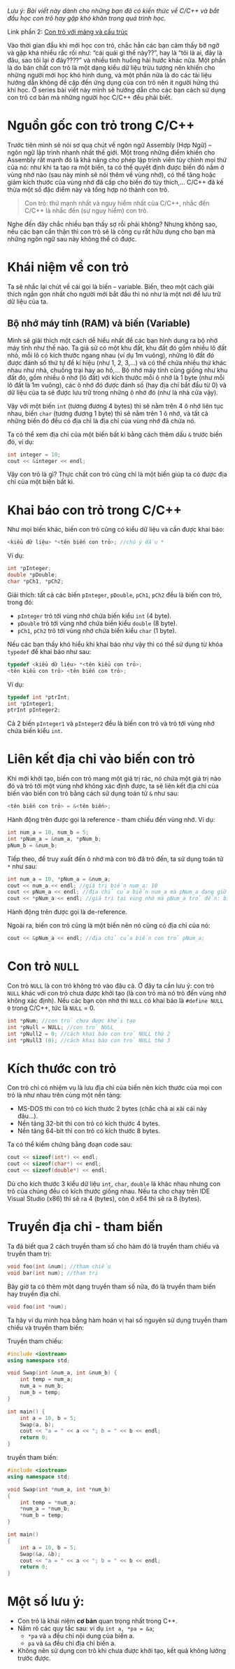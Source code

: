 <script async src="//pagead2.googlesyndication.com/pagead/js/adsbygoogle.js"></script>
<script>
  (adsbygoogle = window.adsbygoogle || []).push({
    google_ad_client: "ca-pub-9249300980094732",
    enable_page_level_ads: true
  });
</script>

<i>Lưu ý: Bài viết này dành cho những bạn đã có kiến thức về C/C++ và bắt đầu học con trỏ hay gặp khó khăn trong quá trình học.</i>

Link phần 2: [Con trỏ với mảng và cấu trúc](https://tapnhamblog.github.io/2018/06/03/Con-tr%E1%BB%8F-v%C3%A0-C%E1%BA%A5p-ph%C3%A1t-%C4%91%E1%BB%99ng-trong-C++-(-ph%E1%BA%A7n-2-).html)

Vào thời gian đầu khi mới học con trỏ, chắc hẳn các bạn cảm thấy bỡ ngỡ và gặp khá nhiều rắc rối như: “cái quái gì thế này??”, hay là “tôi là ai, đây là đâu, sao tôi lại ở đây????” và nhiều tình huống hài hước khác nữa. Một phần là do bản chất con trỏ là một dạng kiểu dữ liệu trừu tượng nên khiến cho những người mới học khó hình dung, và một phần nữa là do các tài liệu hướng dẫn không đề cập đến ứng dụng của con trỏ nên ít người hứng thú khi học. Ở series bài viết này mình sẽ hướng dẫn cho các bạn cách sử dụng con trỏ cơ bản mà những người học C/C++ đều phải biết.

# Nguồn gốc con trỏ trong C/C++

Trước tiên mình sẽ nói sơ qua chút về ngôn ngữ Assembly (Hợp Ngữ) – ngôn ngữ lập trình nhanh nhất thế giới. Một trong những điểm khiến cho Assembly rất mạnh đó là khả năng cho phép lập trình viên tùy chỉnh mọi thứ của nó: như khi ta tạo ra một biến, ta có thể quyết định được biến đó nằm ở vùng nhớ nào (sau này mình sẽ nói thêm về vùng nhớ), có thể tăng hoặc giảm kích thước của vùng nhớ đã cấp cho biến đó tùy thích,… C/C++ đã kế thừa một số đặc điểm này và tổng hợp nó thành con trỏ.

> Con trỏ:  thứ mạnh nhất và nguy hiểm nhất của C/C++, nhắc đến C/C++ là nhắc đến (sự nguy hiểm) con trỏ.

Nghe đến đây chắc nhiều bạn thấy sợ rồi phải không? Nhưng không sao, nếu các bạn cẩn thận thì con trỏ sẽ là công cụ rất hữu dụng cho bạn mà những ngôn ngữ sau này không thể có được.

# Khái niệm về con trỏ

Ta sẽ nhắc lại chút về cái gọi là biến – variable. Biến, theo một cách giải thích ngắn gọn nhất cho người mới bắt đầu thì nó như là một nơi để lưu trữ dữ liệu của ta.

## Bộ nhớ máy tính (RAM) và biến (Variable)

Mình sẽ giải thích một cách dễ hiểu nhất để các bạn hình dung ra bộ nhớ máy tính như thế nào. Ta giả sử có một khu đất, khu đất đó gồm nhiều lô đất nhỏ, mỗi lô có kích thước ngang nhau (ví dụ 1m vuông), những lô đất đó được đánh số thứ tự để kí hiệu (như 1, 2, 3,…) và có thể chứa nhiều thứ khác nhau như nhà, chuồng trại hay ao hồ,… Bộ nhớ máy tính cũng giống như khu đất đó, gồm nhiều ô nhớ (lô đất) với kích thước mỗi ô nhớ là 1 byte (như mỗi lô đất là 1m vuông), các ô nhớ đó được đánh số (hay địa chỉ bắt đầu từ 0) và dữ liệu của ta sẽ được lưu trữ trong những ô nhớ đó (như là nhà cửa vậy).

Vậy với một biến `int` (tương đương 4 bytes) thì sẽ nằm trên 4 ô nhớ liên tục nhau, biến `char` (tương đương 1 byte) thì sẽ nằm trên 1 ô nhớ, và tất cả những biến đó đều có địa chỉ là địa chỉ của vùng nhớ đã chứa nó.

Ta có thể xem địa chỉ của một biến bất kì bằng cách thêm dấu `&` trước biến đó, ví dụ:

```cpp
int integer = 10;
cout << &integer << endl;
```

Vậy con trỏ là gì? Thực chất con trỏ cũng chỉ là một biến giúp ta có được địa chỉ của một biến bất kì.

# Khai báo con trỏ trong C/C++

Như mọi biến khác, biến con trỏ cũng có kiểu dữ liệu và cần được khai báo:

```cpp
<kiểu dữ liệu> *<tên biến con trỏ>; //chú ý dấu *
```

Ví dụ:

```cpp
int *pInteger;
double *pDouble;
char *pCh1, *pCh2;
```

Giải thích: tất cả các biến `pInteger`, `pDouble`, `pCh1`, `pCh2` đều là biến con trỏ, trong đó:

* `pInteger` trỏ tới vùng nhớ chứa biến kiểu `int` (4 byte).
* `pDouble` trỏ tới vùng nhớ chứa biến kiểu `double` (8 byte).
* `pCh1`, `pCh2` trỏ tới vùng nhớ chứa biến kiểu `char` (1 byte).

Nếu các bạn thấy khó hiểu khi khai báo như vậy thì có thể sử dụng từ khóa `typedef` để khai báo như sau:

```cpp
typedef <kiểu dữ liệu> *<tên kiểu con trỏ>;
<tên kiểu con trỏ> <tên biến con trỏ>;
```

Ví dụ:

```cpp
typedef int *ptrInt;
int *pInteger1;
ptrInt pInteger2;
```

Cả 2 biến `pInteger1` và `pInteger2` đều là biến con trỏ và trỏ tới vùng nhớ chứa biến kiểu `int`.

# Liên kết địa chỉ vào biến con trỏ

Khi mới khởi tạo, biến con trỏ mang một giá trị rác, nó chứa một giá trị nào đó và trỏ tới một vùng nhớ không xác định được, ta sẽ liên kết địa chỉ của biến vào biến con trỏ bằng cách sử dụng toán tử `&` như sau:

```cpp
<tên biến con trỏ> = &<tên biến>;
```

Hành động trên được gọi là reference - tham chiếu đến vùng nhớ. Ví dụ:

```cpp
int num_a = 10, num_b = 5;
int *pNum_a = &num_a, *pNum_b;
pNum_b = &num_b;
```

Tiếp theo, để truy xuất đến ô nhớ mà con trỏ đã trỏ đến, ta sử dụng toán tử `*` như sau:

```cpp
int num_a = 10, *pNum_a = &num_a;
cout << num_a << endl; //giá trị biến num_a: 10
cout << pNum_a << endl; //địa chỉ của biến num_a mà pNum_a đang giữ
cout << *pNum_a << endl; //giá trị tại vùng nhớ mà pNum_a trỏ đến: biến num_a = 10
```

Hành động trên được gọi là de-reference.

Ngoài ra, biến con trỏ cũng là một biến nên nó cũng có địa chỉ của nó:

```cpp
cout << &pNum_a << endl; //địa chỉ của biến con trỏ pNum_a;
```

# Con trỏ `NULL`

Con trỏ `NULL` là con trỏ không trỏ vào đâu cả. Ở đây ta cần lưu ý: con trỏ `NULL` khác với con trỏ chưa được khởi tạo (là con trỏ mà nó trỏ đến vùng nhớ không xác định). Nếu các bạn còn nhớ thì `NULL` có khai báo là `#define NULL 0` trong C/C++, tức là `NULL` = 0.

```cpp
int *pNum; //con trỏ chưa được khởi tạo
int *pNull = NULL; //con trỏ NULL
int *pNull2 = 0; //cách khai báo con trỏ NULL thứ 2
int *pNull3 (0); //cách khai báo con trỏ NULL thứ 3
```

# Kích thước con trỏ

Con trỏ chỉ có nhiệm vụ là lưu địa chỉ của biến nên kích thước của mọi con trỏ là như nhau trên cùng một nền tảng:

* MS-DOS thì con trỏ có kích thước 2 bytes (chắc chả ai xài cái này đâu…).
* Nền tảng 32-bit thì con trỏ có kích thước 4 bytes.
* Nền tảng 64-bit thì con trỏ có kích thước 8 bytes.

Ta có thể kiểm chứng bằng đoạn code sau:

```cpp
cout << sizeof(int*) << endl;
cout << sizeof(char*) << endl;
cout << sizeof(double*) << endl;
```

Dù cho kích thước 3 kiểu dữ liệu `int`, `char`, `double` là khác nhau nhưng con trỏ của chúng đều có kích thước giống nhau. Nếu ta cho chạy trên IDE Visual Studio (x86) thì sẽ ra 4 (bytes), còn ở x64 thì sẽ ra 8 (bytes).

# Truyền địa chỉ - tham biến

Ta đã biết qua 2 cách truyền tham số cho hàm đó là truyền tham chiếu và truyền tham trị:

```cpp
void foo(int &num); //tham chiếu
void bar(int num); //tham trị
```

Bây giờ ta có thêm một dạng truyền tham số nữa, đó là truyền tham biến hay truyền địa chỉ.

```cpp
void foo(int *num);
```

Ta hãy ví dụ minh họa bằng hàm hoán vị hai số nguyên sử dụng truyền tham chiếu và truyền tham biến:

Truyền tham chiếu:

```cpp
#include <iostream>
using namespace std;

void Swap(int &num_a, int &num_b) {
    int temp = num_a;
    num_a = num_b;
    num_b = temp;
}

int main() {
    int a = 10, b = 5;
    Swap(a, b);
    cout << "a = " << a << "; b = " << b << endl;
    return 0;
}
```

truyền tham biến:

```cpp
#include <iostream>
using namespace std;

void Swap(int *num_a, int *num_b)
{
    int temp = *num_a;
    *num_a = *num_b;
    *num_b = temp;
}

int main()
{
    int a = 10, b = 5;
    Swap(&a, &b);
    cout << "a = " << a << "; b = " << b << endl;
    return 0;
}
```

# Một số lưu ý:

* Con trỏ là khái niệm <b>cơ bản</b> quan trọng nhất trong C++.
* Nắm rõ các quy tắc sau: ví dụ `int a, *pa = &a`;
    * `*pa` và `a` đều chỉ nội dung của biến a.
    * `pa` và `&a` đều chỉ địa chỉ biến a.
* Không nên sử dụng con trỏ khi chưa được khởi tạo, kết quả không lường trước được.

<div id="fb-root"></div>
<script>(function(d, s, id) {
  var js, fjs = d.getElementsByTagName(s)[0];
  if (d.getElementById(id)) return;
  js = d.createElement(s); js.id = id;
  js.src = 'https://connect.facebook.net/vi_VN/sdk.js#xfbml=1&version=v3.0';
  fjs.parentNode.insertBefore(js, fjs);
}(document, 'script', 'facebook-jssdk'));</script>


<div class="fb-like" data-href="https://tapnhamblog.github.io/2018/06/03/Con-tr%E1%BB%8F-v%C3%A0-C%E1%BA%A5p-ph%C3%A1t-%C4%91%E1%BB%99ng-trong-C++-(-ph%E1%BA%A7n-1-).html" data-layout="standard" data-action="like" data-size="small" data-show-faces="true" data-share="true"></div>

<div class="fb-comments" data-href="https://tapnhamblog.github.io/2018/06/03/Con-tr%E1%BB%8F-v%C3%A0-C%E1%BA%A5p-ph%C3%A1t-%C4%91%E1%BB%99ng-trong-C++-(-ph%E1%BA%A7n-1-).html" data-numposts="5"></div>